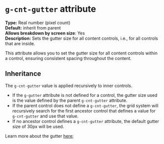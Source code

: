 # `g-cnt-gutter` attribute

**Type:** Real number (pixel count)<br/>
**Default:** inherit from parent<br/>
**Allows breakdown by screen size**: Yes<br/>
**Description:** Sets the gutter size for all content controls, i.e., for all controls that are inside.

This attribute allows you to set the gutter size for all content controls within a control, ensuring consistent spacing throughout the content.

## Inheritance

The `g-cnt-gutter` value is applied recursively to inner controls.

- If the `g-gutter` attribute is not defined for a control, the gutter size used is the value defined by the parent `g-cnt-gutter` attribute.
- If the parent control does not define a `g-cnt-gutter`, the grid system will recursively search for the first ancestor control that defines a value for `g-cnt-gutter` and use that value.
- If no ancestor control defines a `g-cnt-gutter` attribute, the default gutter size of 30px will be used.

Learn more about the gutter [here](../gutter.md);